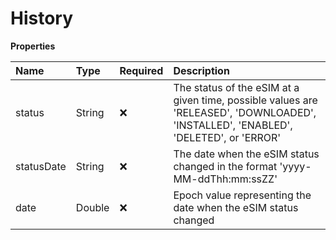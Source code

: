 # History

**Properties**

| Name       | Type   | Required | Description                                                                                                                         |
| :--------- | :----- | :------- | :---------------------------------------------------------------------------------------------------------------------------------- |
| status     | String | ❌       | The status of the eSIM at a given time, possible values are 'RELEASED', 'DOWNLOADED', 'INSTALLED', 'ENABLED', 'DELETED', or 'ERROR' |
| statusDate | String | ❌       | The date when the eSIM status changed in the format 'yyyy-MM-ddThh:mm:ssZZ'                                                         |
| date       | Double | ❌       | Epoch value representing the date when the eSIM status changed                                                                      |

<!-- This file was generated by liblab | https://liblab.com/ -->

